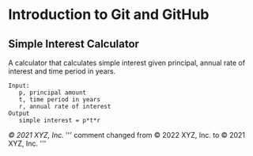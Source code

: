 # Introduction to Git and GitHub

## Simple Interest Calculator

A calculator that calculates simple interest given principal, annual rate of interest and time period in years.

```
Input:
   p, principal amount
   t, time period in years
   r, annual rate of interest
Output
   simple interest = p*t*r
```

_© 2021 XYZ, Inc._
'''
   comment
   changed
   from © 2022 XYZ, Inc.
   to © 2021 XYZ, Inc.
'''
